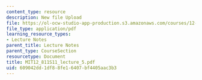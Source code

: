 ```yaml
---
content_type: resource
description: New file Upload
file: https://ol-ocw-studio-app-production.s3.amazonaws.com/courses/12-811-tropical-meteorology-spring-2011/609042dd1df88fe16407bf4405aac3b3_MIT12_811S11_lecture_5.pdf
file_type: application/pdf
learning_resource_types:
- Lecture Notes
parent_title: Lecture Notes
parent_type: CourseSection
resourcetype: Document
title: MIT12_811S11_lecture_5.pdf
uid: 609042dd-1df8-8fe1-6407-bf4405aac3b3
---
```

